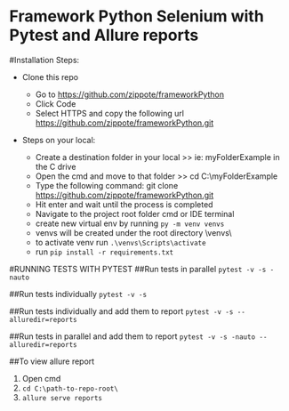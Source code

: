 # Framework Python Selenium with Pytest and Allure reports


#Installation Steps:
- Clone this repo
  - Go to https://github.com/zippote/frameworkPython
  - Click Code
  - Select HTTPS and copy the following url https://github.com/zippote/frameworkPython.git

- Steps on your local:
  - Create a destination folder in your local >> ie: myFolderExample in the C drive
  - Open the cmd and move to that folder >> cd C:\myFolderExample
  - Type the following command: git clone https://github.com/zippote/frameworkPython.git
  - Hit enter and wait until the process is completed
  - Navigate to the project root folder cmd or IDE terminal
  - create new virtual env by running `py -m venv venvs`
  - venvs will be created under the root directory \venvs\
  - to activate venv run `.\venvs\Scripts\activate`
  - run `pip install -r requirements.txt`


#RUNNING TESTS WITH PYTEST
##Run tests in parallel
`pytest -v -s -nauto`

##Run tests individually
`pytest -v -s`

##Run tests individually and add them to report
`pytest -v -s --alluredir=reports`

##Run tests in parallel and add them to report
`pytest -v -s -nauto --alluredir=reports`

##To view allure report
1. Open cmd
2. `cd C:\path-to-repo-root\`
3. `allure serve reports`
